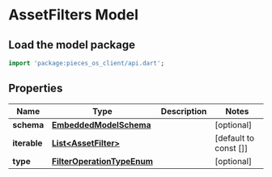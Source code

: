 # AssetFilters Model

## Load the model package
```dart
import 'package:pieces_os_client/api.dart';
```

## Properties
Name | Type | Description | Notes
------------ | ------------- | ------------- | -------------
**schema** | [**EmbeddedModelSchema**](EmbeddedModelSchema) |  | [optional] 
**iterable** | [**List\<AssetFilter\>**](AssetFilter) |  | [default to const []]
**type** | [**FilterOperationTypeEnum**](FilterOperationTypeEnum) |  | [optional] 




